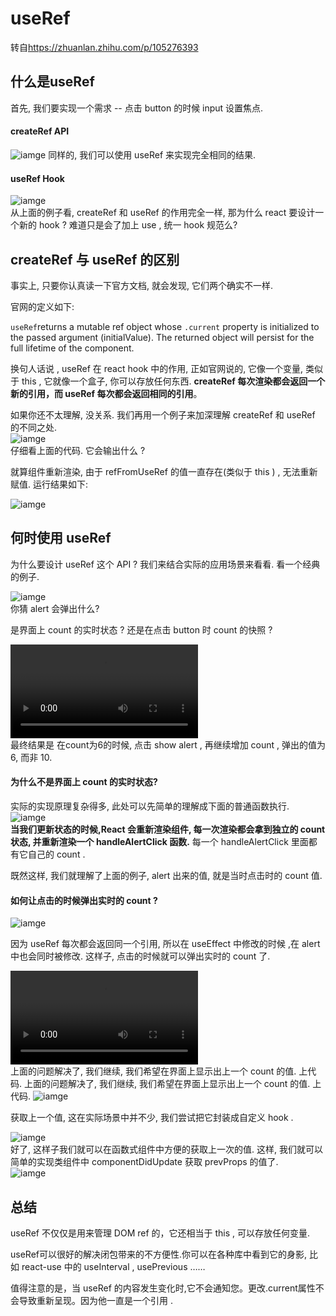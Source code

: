 # useRef
转自<https://zhuanlan.zhihu.com/p/105276393>
## 什么是useRef
首先, 我们要实现一个需求 -- 点击 button 的时候 input 设置焦点.
#### createRef API 
![iamge](./assets/useRef-1.png) 
同样的, 我们可以使用 useRef 来实现完全相同的结果.  
#### useRef Hook
![iamge](./assets/useRef-2.png)   
从上面的例子看, createRef 和 useRef 的作用完全一样, 那为什么 react 要设计一个新的 hook ? 难道只是会了加上 use , 统一 hook 规范么?  

## createRef 与 useRef 的区别
事实上, 只要你认真读一下官方文档, 就会发现, 它们两个确实不一样.  

官网的定义如下:  

<code>useRef</code>returns a mutable ref object whose <code>.current</code> property is initialized to the passed argument (initialValue). The returned object will persist for the full lifetime of the component.  

换句人话说 , useRef 在 react hook 中的作用, 正如官网说的, 它像一个变量, 类似于 this , 它就像一个盒子, 你可以存放任何东西. <b>createRef 每次渲染都会返回一个新的引用，而 useRef 每次都会返回相同的引用</b>。  

如果你还不太理解, 没关系. 我们再用一个例子来加深理解 createRef 和 useRef 的不同之处.  
![iamge](./assets/useRef-3.png)   
仔细看上面的代码. 它会输出什么 ?  

就算组件重新渲染, 由于 refFromUseRef 的值一直存在(类似于 this ) , 无法重新赋值. 运行结果如下:  

![iamge](./assets/useRef-4.gif)   
## 何时使用 useRef
为什么要设计 useRef 这个 API ? 我们来结合实际的应用场景来看看. 看一个经典的例子.  

![iamge](./assets/useRef-5.png)   
你猜 alert 会弹出什么?  

是界面上 count 的实时状态 ? 还是在点击 button 时 count 的快照 ?  

![mp4文件，网页上看不见就到文件夹中来看吧](./assets/useRef-6.mp4)   
最终结果是 在count为6的时候, 点击 show alert , 再继续增加 count , 弹出的值为 6, 而非 10.  

#### 为什么不是界面上 count 的实时状态?
实际的实现原理复杂得多, 此处可以先简单的理解成下面的普通函数执行.    
![iamge](./assets/useRef-7.png)  
<b>当我们更新状态的时候,React 会重新渲染组件, 每一次渲染都会拿到独立的 count 状态, 并重新渲染一个 handleAlertClick 函数.</b> 每一个 handleAlertClick 里面都有它自己的 count .  

既然这样, 我们就理解了上面的例子, alert 出来的值, 就是当时点击时的 count 值.  



#### 如何让点击的时候弹出实时的 count ?
![iamge](./assets/useRef-8.png)  

因为 useRef 每次都会返回同一个引用, 所以在 useEffect 中修改的时候 ,在 alert 中也会同时被修改. 这样子, 点击的时候就可以弹出实时的 count 了.  

![mp4文件，网页打不开就看文件夹中的吧](./assets/useRef-9.mp4)   
上面的问题解决了, 我们继续, 我们希望在界面上显示出上一个 count 的值. 上代码. 上面的问题解决了, 我们继续, 我们希望在界面上显示出上一个 count 的值. 上代码.
![iamge](./assets/useRef-10.png)  

 获取上一个值, 这在实际场景中并不少, 我们尝试把它封装成自定义 hook .  

 ![iamge](./assets/useRef-11.png)  
 好了, 这样子我们就可以在函数式组件中方便的获取上一次的值. 这样, 我们就可以简单的实现类组件中 componentDidUpdate 获取 prevProps 的值了.   
  ![iamge](./assets/useRef-12.png)   

## 总结
useRef 不仅仅是用来管理 DOM ref 的，它还相当于 this , 可以存放任何变量.  

useRef可以很好的解决闭包带来的不方便性.你可以在各种库中看到它的身影, 比如 react-use 中的 useInterval , usePrevious ……  

值得注意的是，当 useRef 的内容发生变化时,它不会通知您。更改.current属性不会导致重新呈现。因为他一直是一个引用 .  



